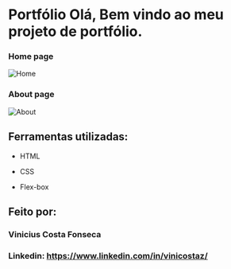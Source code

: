 # Portfólio Olá, Bem vindo ao meu projeto de portfólio.

### Home page
![Home](https://github.com/vinicostaz/Portfolio-Vinicius-Costa/assets/112521505/1a041bdc-fe83-46b6-9d2c-a9495319e8db)

### About page
![About](https://github.com/vinicostaz/Portfolio-Vinicius-Costa/assets/112521505/b307fe79-d870-4579-91f6-3ff7d52fc67f)

## Ferramentas utilizadas:

* HTML

* CSS

* Flex-box

## Feito por:

### Vinicius Costa Fonseca
### Linkedin: https://www.linkedin.com/in/vinicostaz/